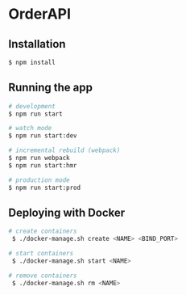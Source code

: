 # OrderAPI

## Installation

```bash
$ npm install
```

## Running the app

```bash
# development
$ npm run start

# watch mode
$ npm run start:dev

# incremental rebuild (webpack)
$ npm run webpack
$ npm run start:hmr

# production mode
$ npm run start:prod
```

## Deploying with Docker

```bash
# create containers
 $ ./docker-manage.sh create <NAME> <BIND_PORT>

# start containers
 $ ./docker-manage.sh start <NAME>

# remove containers
 $ ./docker-manage.sh rm <NAME>
```
